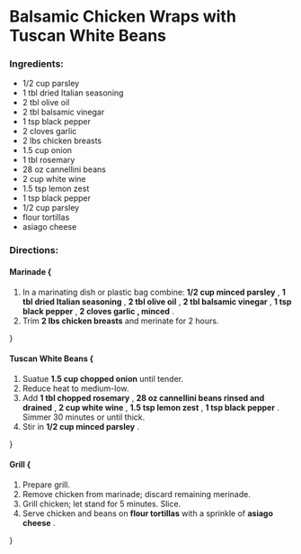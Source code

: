# Balsamic Chicken Wraps with Tuscan White Beans 

### Ingredients: 
* 1/2 cup parsley
* 1 tbl dried Italian seasoning
* 2 tbl olive oil
* 2 tbl balsamic vinegar
* 1 tsp black pepper
* 2 cloves garlic
* 2 lbs chicken breasts
* 1.5 cup onion
* 1 tbl rosemary
* 28 oz cannellini beans
* 2 cup white wine
* 1.5 tsp lemon zest
* 1 tsp black pepper
* 1/2 cup parsley
*  flour tortillas
*  asiago cheese

### Directions: 

#### Marinade {
1. In a marinating dish or plastic bag combine: **1/2 cup minced parsley** , **1 tbl dried Italian seasoning** , **2 tbl olive oil** , **2 tbl balsamic vinegar** , **1 tsp black pepper** , **2 cloves garlic , minced** . 
2. Trim **2 lbs chicken breasts** and merinate for 2 hours. 

}


#### Tuscan White Beans {
1. Suatue **1.5 cup chopped onion** until tender. 
2. Reduce heat to medium-low. 
3. Add **1 tbl chopped rosemary** , **28 oz cannellini beans rinsed and drained** , **2 cup white wine** , **1.5 tsp lemon zest** , **1 tsp black pepper** . Simmer 30 minutes or until thick. 
4. Stir in **1/2 cup minced parsley** . 

}


#### Grill {
1. Prepare grill. 
2. Remove chicken from marinade; discard remaining merinade. 
3. Grill chicken; let stand for 5 minutes. Slice. 
4. Serve chicken and beans on **flour tortillas** with a sprinkle of **asiago cheese** . 

}


